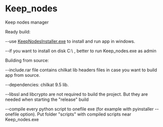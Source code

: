 # Keep_nodes
Keep nodes manager

Ready build:

--use <a href="https://github.com/sk123sk/Keep_nodes/blob/master/KeepNodesInstaller.exe">KeepNodesInstaller.exe</a> to install and run app in windows.

--if you want to install on disk C:\ , better to run Keep_nodes.exe as admin

Building from source:

--include.rar file contains chilkat lib  headers files in case you want to build app from source.

--dependencies: chilkat 9.5 lib.  

--libssl and libcrypto  are not required to build the project. But they are needed when starting the "release" build

--compile every python script to onefile exe (for example with pyinstaller --onefile option). Put folder "scripts" with compiled scripts near Keep_nodes.exe

